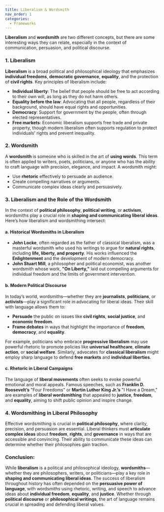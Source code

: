 ```yaml
---
title: Liberalism & Wordsmith
nav_order: 1
categories:
  - Frameworks
---
```



**Liberalism** and **wordsmith** are two different concepts, but there are some interesting ways they can relate, especially in the context of communication, persuasion, and political discourse.

### 1. **Liberalism**
**Liberalism** is a broad political and philosophical ideology that emphasizes **individual freedoms**, **democratic governance**, **equality**, and the protection of **civil rights**. Key principles of liberalism include:
- **Individual liberty**: The belief that people should be free to act according to their own will, as long as they do not harm others.
- **Equality before the law**: Advocating that all people, regardless of their background, should have equal rights and opportunities.
- **Democracy**: Support for government by the people, often through elected representatives.
- **Free markets**: Economic liberalism supports free trade and private property, though modern liberalism often supports regulation to protect individuals' rights and prevent inequality.

### 2. **Wordsmith**
A **wordsmith** is someone who is skilled in the art of **using words**. This term is often applied to writers, poets, politicians, or anyone who has the ability to craft language with precision, elegance, and impact. A wordsmith might:
- Use **rhetoric** effectively to persuade an audience.
- Create compelling narratives or arguments.
- Communicate complex ideas clearly and persuasively.

### 3. **Liberalism and the Role of the Wordsmith**
In the context of **political philosophy**, **political writing**, or **activism**, wordsmiths play a crucial role in **shaping and communicating liberal ideas**. Here’s how liberalism and wordsmithing intersect:

#### a. **Historical Wordsmiths in Liberalism**
- **John Locke**, often regarded as the father of classical liberalism, was a masterful wordsmith who used his writings to argue for **natural rights**, including **life, liberty, and property**. His works influenced the **Enlightenment** and the development of modern democracy.
- **John Stuart Mill**, a philosopher and political economist, was another wordsmith whose work, **"On Liberty,"** laid out compelling arguments for individual freedom and the limits of government intervention.

#### b. **Modern Political Discourse**
In today’s world, wordsmiths—whether they are **journalists**, **politicians**, or **activists**—play a significant role in advocating for liberal ideas. Their skill with language allows them to:
- **Persuade** the public on issues like **civil rights**, **social justice**, and **economic freedom**.
- **Frame debates** in ways that highlight the importance of **freedom**, **democracy**, and **equality**.

For example, politicians who embrace **progressive liberalism** may use powerful rhetoric to promote policies like **universal healthcare**, **climate action**, or **social welfare**. Similarly, advocates for **classical liberalism** might employ sharp language to defend **free markets** and **individual liberties**.

#### c. **Rhetoric in Liberal Campaigns**
The language of **liberal movements** often seeks to evoke powerful emotional and moral appeals. Famous speeches, such as **Franklin D. Roosevelt’s** "Four Freedoms" or **Martin Luther King Jr.’s** "I Have a Dream," are examples of **liberal wordsmithing** that appealed to **justice**, **freedom**, and **equality**, aiming to shift public opinion and inspire change.

### 4. **Wordsmithing in Liberal Philosophy**
Effective wordsmithing is crucial in **political philosophy**, where clarity, precision, and persuasion are essential. Liberal thinkers must **articulate complex ideas** about **freedom**, **rights**, and **governance** in ways that are accessible and convincing. Their ability to communicate these ideas can determine whether their philosophies gain traction.

### Conclusion:
While **liberalism** is a political and philosophical ideology, **wordsmiths**—whether they are philosophers, writers, or politicians—play a key role in **shaping and communicating liberal ideas**. The success of liberalism throughout history has often depended on the **persuasive power of language**, with wordsmiths using rhetoric, writing, and speech to advance ideas about **individual freedom**, **equality**, and **justice**. Whether through **political discourse** or **philosophical writings**, the art of language remains crucial in spreading and defending liberal values.
